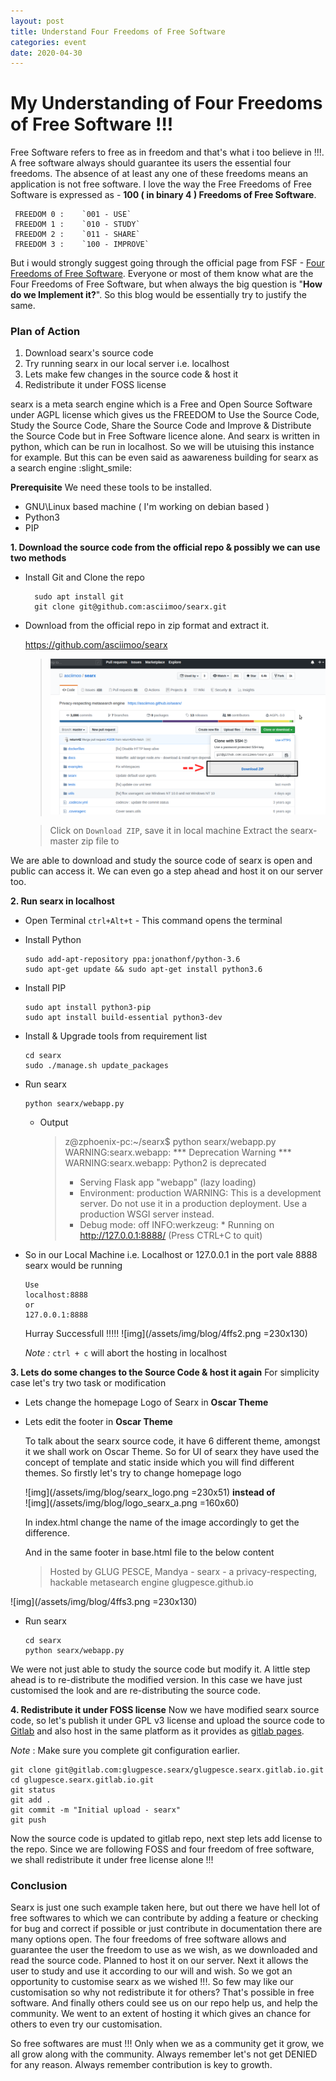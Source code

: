 ```yaml
---
layout: post
title: Understand Four Freedoms of Free Software
categories: event
date: 2020-04-30
---
```


<h1>My Understanding of Four Freedoms of Free Software !!!</h1>

Free Software refers to free as in freedom and that's what i too believe in !!!. A free software always should guarantee its users the essential four freedoms. The absence of at least any one of these freedoms means an application is not free software. I love the way the Free Freedoms of Free Software is expressed as - **100 ( in binary 4 ) Freedoms of Free Software**.

     FREEDOM 0 :    `001 - USE`
     FREEDOM 1 :    `010 - STUDY`
     FREEDOM 2 :    `011 - SHARE`
     FREEDOM 3 :    `100 - IMPROVE`

But i would strongly suggest going through the official page from FSF - [Four Freedoms of Free Software](https://www.gnu.org/philosophy/free-sw.en.html). Everyone or most of them know what are the Four Freedoms of Free Software, but when always the big question is "**How do we Implement it?**". So this blog would be essentially try to justify the same.

<h3>Plan of Action</h3>

1. Download searx's source code
2. Try running searx in our local server i.e. localhost
3. Lets make few changes in the source code & host it
4. Redistribute it under FOSS license

searx is a meta search engine which is a Free and Open Source Software under AGPL license which gives us the FREEDOM to Use the Source Code, Study the Source Code, Share the Source Code and Improve & Distribute the Source Code but in Free Software licence alone. And searx is written in python, which can be run in localhost. So we will be utuising this instance for example. But this can be even said as aawareness building for searx as a search engine :slight_smile: 

**Prerequisite**
We need these tools to be installed.
* GNU\Linux based machine ( I'm working on debian based )
* Python3
* PIP

**1. Download the source code from the official repo & possibly we can use two methods**

- Install Git and Clone the repo

        sudo apt install git
        git clone git@github.com:asciimoo/searx.git
         
- Download from the official repo in zip format and extract it.

    https://github.com/asciimoo/searx

   >  ![img1](/assets/img/blog/4ffs1.png)

   > Click on `Download ZIP`, save it in local machine
    Extract the searx-master zip file to

We are able to download and study the source code of searx is open and public can access it. We can even go a step ahead and host it on our server too.

**2. Run searx in localhost**
* Open Terminal `ctrl+Alt+t` - This command opens the terminal
* Install Python

      sudo add-apt-repository ppa:jonathonf/python-3.6
      sudo apt-get update && sudo apt-get install python3.6

* Install PIP

      sudo apt install python3-pip      
      sudo apt install build-essential python3-dev

* Install & Upgrade tools from requirement list

      cd searx
      sudo ./manage.sh update_packages

* Run searx

      python searx/webapp.py

     - Output
       >z@zphoenix-pc:~/searx$ python searx/webapp.py 
       >WARNING:searx.webapp: *** Deprecation Warning ***
       >WARNING:searx.webapp: Python2 is deprecated
       >* Serving Flask app "webapp" (lazy loading)
       >* Environment: production
          >WARNING: This is a development server. Do not use it in a production deployment.
          >Use a production WSGI server instead.
       >* Debug mode: off
       >INFO:werkzeug: * Running on http://127.0.0.1:8888/ (Press CTRL+C to quit)

* So in our Local Machine i.e. Localhost or 127.0.0.1 in the port vale 8888 searx would be running

      Use
      localhost:8888 
      or 
      127.0.0.1:8888

     Hurray Successfull !!!!!
![img](/assets/img/blog/4ffs2.png =230x130)

     _Note :_  `ctrl + c` will abort the hosting in localhost

**3. Lets do some changes to the Source Code & host it again**
For simplicity case let's try two task or modification
* Lets change the homepage Logo of Searx in **Oscar Theme**
* Lets edit the footer in **Oscar Theme**

  To talk about the searx source code, it have 6 different theme, amongst it we shall work on Oscar Theme. So for UI of searx they have used the concept of template and static inside which you will find different themes. So firstly let's try to change homepage logo

  ![img](/assets/img/blog/searx_logo.png =230x51)
**instead of**  
  ![img](/assets/img/blog/logo_searx_a.png =160x60)

   In index.html change the name of the image accordingly to get the difference.

  And in the same footer in base.html file to the below content

   >Hosted by GLUG PESCE, Mandya - searx - a privacy-respecting, hackable metasearch engine
   >glugpesce.github.io

![img](/assets/img/blog/4ffs3.png =230x130)

  * Run searx

        cd searx
        python searx/webapp.py

We were not just able to study the source code but modify it. A little step ahead is to re-distribute the modified version. In this case we have just customised the look and are re-distributing the source code.

**4. Redistribute it under FOSS license**
Now we have modified searx source code, so let's publish it under GPL v3 license and upload the source code to [Gitlab](https://gitlab.com/) and also host in the same platform as it provides as [gitlab pages](https://docs.gitlab.com/ee/user/project/pages/).

_Note_ : Make sure you complete git configuration earlier.

    git clone git@gitlab.com:glugpesce.searx/glugpesce.searx.gitlab.io.git
    cd glugpesce.searx.gitlab.io.git
    git status
    git add .
    git commit -m "Initial upload - searx"
    git push

Now the source code is updated to gitlab repo, next step lets add license to the repo. Since we are following FOSS and four freedom of free software, we shall redistribute it under free license alone !!!


<h3>Conclusion</h3>

Searx is just one such example taken here, but out there we have hell lot of free softwares to which we can contribute by adding a feature or checking for bug and correct if possible or just contribute in documentation there are many options open. 
The four freedoms of free software allows and guarantee the user the freedom to use as we wish, as we downloaded and read the source code. Planned to host it on our server.  Next it allows the user to study and use it according to our will and wish. So we got an opportunity to customise searx as we wished !!!. So few may like our customisation so why not redistribute it for others? That's possible in free software. And finally others could see us on our repo help us, and help the community. We went to an extent of hosting it which gives an chance for others to even try our customisation.

So free softwares are must !!! Only when we as a community get it grow, we all grow along with the community. Always remember let's not get DENIED for any reason. Always remember contribution is key to growth.
